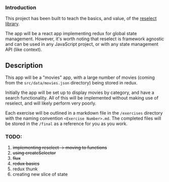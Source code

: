 ### Introduction

This project has been built to teach the basics, and value, of the [reselect library](https://github.com/reduxjs/reselect#readme).

The app will be a react app implementing redux for global state management. However, it's worth noting that reselect is framework agnostic and can be used in any JavaScript project, or with any state management API (like context).

## Description

This app will be a "movies" app, with a large number of movies (coming from the `src/data/movies.json` directory) being stored in redux.

Initially the app will be set up to display movies by category, and have a search functionality. All of this will be implemented without making use of reselect, and will likely perform very poorly.

Each exercise will be outlined in a markdown file in the `/exercises` directory with the naming convention `<Exercise Number>.md`. The completed files will be stored in the `/final` as a reference for you as you work.

### TODO:

1. ~~implementing reselect -> moving to functions~~
2. ~~using createSelector~~
3. ~~flux~~
4. ~~redux basics~~
5. redux thunk
6. creating new slice of state
